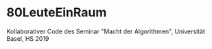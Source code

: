 # 80LeuteEinRaum
Kollaborativer Code des Seminar "Macht der Algorithmen", Universität Basel, HS 2019

